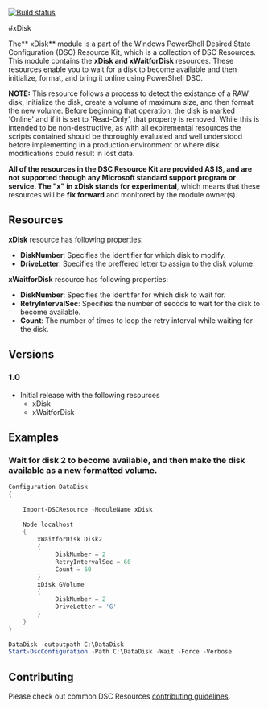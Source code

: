 [![Build status](https://ci.appveyor.com/api/projects/status/g8n7j59gkdvk3efe/branch/master?svg=true)](https://ci.appveyor.com/project/PowerShell/xdisk/branch/master)

#xDisk

The** xDisk** module is a part of the Windows PowerShell Desired State Configuration (DSC) Resource Kit, which is a collection of DSC Resources.
This module contains the **xDisk and xWaitforDisk** resources.
These resources enable you to wait for a disk to become available and then initialize, format, and bring it online using PowerShell DSC.

**NOTE:** This resource follows a process to detect the existance of a RAW disk, initialize the disk, create a volume of maximum size, and then format the new volume.
Before beginning that operation, the disk is marked 'Online' and if it is set to 'Read-Only', that property is removed.
While this is intended to be non-destructive, as with all expiremental resources the scripts contained should be thoroughly evaluated and well understood before implementing in a production environment or where disk modifications could result in lost data.

**All of the resources in the DSC Resource Kit are provided AS IS, and are not supported through any Microsoft standard support program or service.
The "x" in xDisk stands for experimental**, which means that these resources will be **fix forward** and monitored by the module owner(s).

## Resources

**xDisk** resource has following properties:

*   **DiskNumber**: Specifies the identifier for which disk to modify.
*   **DriveLetter**: Specifies the preffered letter to assign to the disk volume.


**xWaitforDisk** resource has following properties:

*   **DiskNumber**: Specifies the identifer for which disk to wait for.
*   **RetryIntervalSec**: Specifies the number of secods to wait for the disk to become available.
*   **Count**: The number of times to loop the retry interval while waiting for the disk.


## Versions

### 1.0

*   Initial release with the following resources 
    *   xDisk
    *   xWaitforDisk

## Examples 

### Wait for disk 2 to become available, and then make the disk available as a new formatted volume.


```powershell
Configuration DataDisk
{
    
    Import-DSCResource -ModuleName xDisk
 
    Node localhost
    {
        xWaitforDisk Disk2
        {
             DiskNumber = 2
             RetryIntervalSec = 60
             Count = 60
        }
        xDisk GVolume
        {
             DiskNumber = 2
             DriveLetter = 'G'
        }
    }
}
 
DataDisk -outputpath C:\DataDisk
Start-DscConfiguration -Path C:\DataDisk -Wait -Force -Verbose
```


## Contributing
Please check out common DSC Resources [contributing guidelines](https://github.com/PowerShell/DscResource.Kit/blob/master/CONTRIBUTING.md).
